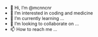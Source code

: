 - 👋 Hi, I’m @mcnncnr
- 👀 I’m interested in coding and medicine
- 🌱 I’m currently learning ...
- 💞️ I’m looking to collaborate on ...
- 📫 How to reach me ...

<!---
mcnncnr/mcnncnr is a ✨ special ✨ repository because its `README.md` (this file) appears on your GitHub profile.
You can click the Preview link to take a look at your changes.
--->

